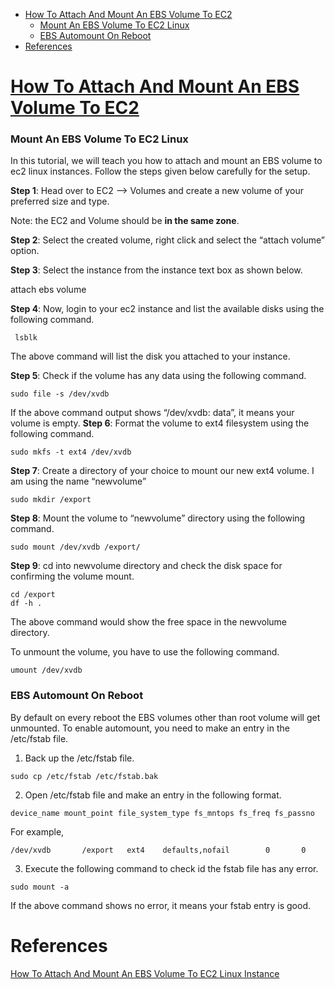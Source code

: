 <!-- MarkdownTOC -->

- [How To Attach And Mount An EBS Volume To EC2](#how-to-attach-and-mount-an-ebs-volume-to-ec2)
  - [Mount An EBS Volume To EC2 Linux](#mount-an-ebs-volume-to-ec2-linux)
  - [EBS Automount On Reboot](#ebs-automount-on-reboot)
- [References](#references)

<!-- /MarkdownTOC -->

# [How To Attach And Mount An EBS Volume To EC2](https://devopscube.com/mount-ebs-volume-ec2-instance/)

### Mount An EBS Volume To EC2 Linux
In this tutorial, we will teach you how to  attach and mount an EBS volume to ec2 linux instances. Follow the steps given below carefully for the setup.

__Step 1__: Head over to EC2 –> Volumes and create a new volume of your preferred size and type.

Note: the EC2 and Volume should be __in the same zone__.

__Step 2__: Select the created volume, right click and select the “attach volume” option.

__Step 3__: Select the instance from the instance text box as shown below.

attach ebs volume

__Step 4__: Now, login to your ec2 instance and list the available disks using the following command.
```
 lsblk
```
The above command will list the disk you attached to your instance.

__Step 5__: Check if the volume has any data using the following command.
```
sudo file -s /dev/xvdb
```
If the above command output shows “/dev/xvdb: data”, it means your volume is empty.
__Step 6__: Format the volume to ext4 filesystem  using the following command.
```
sudo mkfs -t ext4 /dev/xvdb
```
__Step 7__: Create a directory of your choice to mount our new ext4 volume. I am using the name “newvolume”
```
sudo mkdir /export
```
__Step 8__: Mount the volume to “newvolume” directory using the following command.
```
sudo mount /dev/xvdb /export/
```
__Step 9__: cd into newvolume directory and check the disk space for confirming the volume mount.
```
cd /export
df -h .
```
The above command would show the free space in the newvolume directory.

To unmount the volume, you have to use the following command.
```
umount /dev/xvdb
```

### EBS Automount On Reboot

By default on every reboot the  EBS volumes other than root volume will get unmounted. To enable automount, you need to make an entry in the /etc/fstab file.

1. Back up the /etc/fstab file.
```
sudo cp /etc/fstab /etc/fstab.bak
```

2. Open /etc/fstab file and make an entry in the following format.
```
device_name mount_point file_system_type fs_mntops fs_freq fs_passno
```
For example,
```
/dev/xvdb       /export   ext4    defaults,nofail        0       0
```
3. Execute the following command to check id the fstab file has any error.
```
sudo mount -a
```
If the above command shows no error, it means your fstab entry is good.


# References
[How To Attach And Mount An EBS Volume To EC2 Linux Instance](https://devopscube.com/mount-ebs-volume-ec2-instance/)<br/>

[]()<br/>


[]()<br/>


[]()<br/>


[]()<br/>

